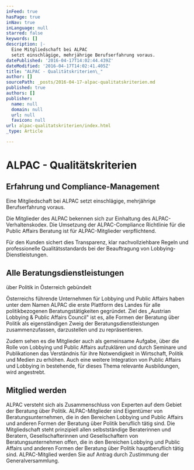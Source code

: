 ```yaml
---
inFeed: true
hasPage: true
inNav: true
inLanguage: null
starred: false
keywords: []
description: |-
  Eine Mitgliedschaft bei ALPAC
  setzt einschlägige, mehrjährige Berufserfahrung voraus.
datePublished: '2016-04-17T14:02:44.439Z'
dateModified: '2016-04-17T14:02:41.405Z'
title: "ALPAC - Qualitätskriterien\_"
author: []
sourcePath: _posts/2016-04-17-alpac-qualitatskriterien.md
published: true
authors: []
publisher:
  name: null
  domain: null
  url: null
  favicon: null
url: alpac-qualitatskriterien/index.html
_type: Article

---
```

# ALPAC - Qualitätskriterien 

## Erfahrung und Compliance-Management

Eine Mitgliedschaft bei ALPAC
setzt einschlägige, mehrjährige Berufserfahrung voraus.

Die Mitglieder des ALPAC
bekennen sich zur Einhaltung des ALPAC-Verhaltenskodex. Die Umsetzung der
ALPAC-Compliance Richtlinie für die Public Affairs Beratung ist für
ALPAC-Mitglieder verpflichtend. 

Für den Kunden sichert dies
Transparenz, klar nachvollziehbare Regeln und professionelle Qualitätsstandards
bei der Beauftragung von Lobbying-Dienstleistungen.

## Alle Beratungsdienstleistungen
über Politik in Österreich gebündelt

Österreichs führende
Unternehmen für Lobbying und Public Affairs haben unter dem Namen ALPAC die
erste Plattform des Landes für alle politikbezogenen Beratungstätigkeiten gegründet.
Ziel des „Austrian Lobbying & Public Affairs Council" ist es, alle Formen
der Beratung über Politik als eigenständigen Zweig der
Beratungsdienstleistungen zusammenzufassen, darzustellen und zu repräsentieren.

Zudem sehen es die Mitglieder auch als gemeinsame
Aufgabe, über die Rolle von Lobbying und Public Affairs aufzuklären und durch
Seminare und Publikationen das Verständnis für ihre Notwendigkeit in
Wirtschaft, Politik und Medien zu erhöhen. Auch eine weitere Integration von
Public Affairs und Lobbying in bestehende, für dieses Thema relevante
Ausbildungen, wird angestrebt.

## Mitglied werden

ALPAC versteht sich als Zusammenschluss von
Experten auf dem Gebiet der Beratung über Politik. ALPAC-Mitglieder sind
Eigentümer von Beratungsunternehmen, die in den Bereichen Lobbying und Public
Affairs und anderen Formen der Beratung über Politik beruflich tätig sind. Die
Mitgliedschaft steht prinzipiell allen selbstständige Beraterinnen und
Beratern, Gesellschafterinnen und Gesellschaftern von Beratungsunternehmen
offen, die in den Bereichen Lobbying und Public Affairs und anderen Formen der
Beratung über Politik hauptberuflich tätig sind. ALPAC-Mitglied werden Sie auf
Antrag durch Zustimmung der Generalversammlung.